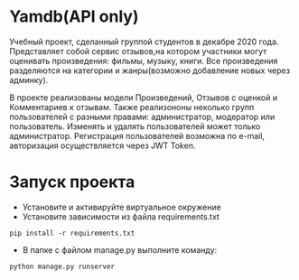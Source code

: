 # Yamdb(API only)

Учебный проект, сделанный группой студентов в декабре 2020 года. Представляет собой сервис отзывов,на котором участники могут оценивать произведения: фильмы, музыку, книги. Все произведения разделяются на категории и жанры(возможно добавление новых через админку). 

В проекте реализованы модели Произведений, Отзывов с оценкой и Комментариев к отзывам. Также реализононы неколько групп пользователей с разными правами: администратор, модератор или пользователь. Изменять и удалять пользователей может только администратор. Регистрация пользователей возможна по e-mail, авторизация осуществляется через JWT Token.

# Запуск проекта
- Установите и активируйте виртуальное окружение
- Установите зависимости из файла requirements.txt
```
pip install -r requirements.txt
```
- В папке с файлом manage.py выполните команду:
```
python manage.py runserver
```

